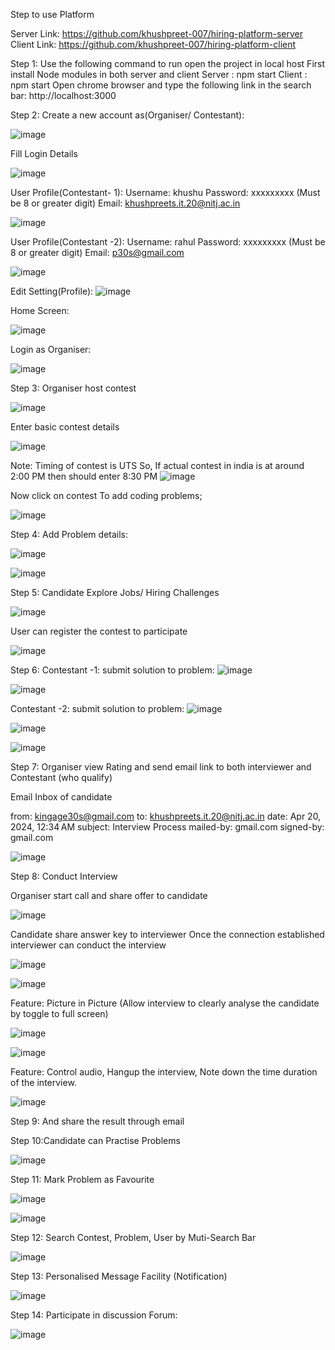 Step to use Platform

Server Link: https://github.com/khushpreet-007/hiring-platform-server
Client Link: https://github.com/khushpreet-007/hiring-platform-client

Step 1: 
Use the following command to run open the project in local host 
First install Node modules in both server and client
Server : npm start
Client : npm start
Open chrome browser and type the following link in the search bar: http://localhost:3000

Step 2:  Create a new account as(Organiser/ Contestant):

![image](https://github.com/khushpreet-007/hiring-platform-client/assets/75271300/fc903660-ce6f-4102-8049-b7c84bfadb83)




Fill Login Details

![image](https://github.com/khushpreet-007/hiring-platform-client/assets/75271300/751d1d94-2f71-4664-b781-552d2608c2cf)


User Profile(Contestant- 1):
Username: khushu
Password: xxxxxxxxx (Must be 8 or greater digit)
Email: khushpreets.it.20@nitj.ac.in

![image](https://github.com/khushpreet-007/hiring-platform-client/assets/75271300/f6a41414-2aec-44d1-9d56-7d407f7fb778)


User Profile(Contestant -2):
Username: rahul
Password: xxxxxxxxx (Must be 8 or greater digit)
Email: p30s@gmail.com


![image](https://github.com/khushpreet-007/hiring-platform-client/assets/75271300/817b79a5-aa9e-41b4-b2ae-3b834a859c55)

Edit Setting(Profile): 
![image](https://github.com/khushpreet-007/hiring-platform-client/assets/75271300/06134ecd-d1a2-47e2-a154-5715eef9fe58)



Home Screen: 

![image](https://github.com/khushpreet-007/hiring-platform-client/assets/75271300/7ffa9980-56c6-4ad6-9764-e95db4c2e44c)



Login as Organiser: 

![image](https://github.com/khushpreet-007/hiring-platform-client/assets/75271300/4be01da1-52bd-4e85-bf8d-67a6f12627a9)


Step 3: Organiser host contest

![image](https://github.com/khushpreet-007/hiring-platform-client/assets/75271300/4d526625-5a25-444d-9c54-3991495958b7)


Enter basic contest details

![image](https://github.com/khushpreet-007/hiring-platform-client/assets/75271300/74ebbeee-d5c2-4727-ae4c-31d2244a6955)

Note: Timing of contest is UTS 
So, If actual contest in india is at around 2:00 PM then should enter 8:30 PM
![image](https://github.com/khushpreet-007/hiring-platform-client/assets/75271300/0291782a-811a-45eb-8539-8e30d3ce629b)


Now click on contest To add coding problems;

![image](https://github.com/khushpreet-007/hiring-platform-client/assets/75271300/3881c4d9-707a-4b95-a866-33704de0b021)


Step 4: Add Problem details:

![image](https://github.com/khushpreet-007/hiring-platform-client/assets/75271300/27acc79e-4025-4619-8c64-4eb3fe623150)

![image](https://github.com/khushpreet-007/hiring-platform-client/assets/75271300/2e566367-9f35-40e0-98ac-7fe903e5ed3a)





Step 5: Candidate Explore Jobs/ Hiring Challenges 

![image](https://github.com/khushpreet-007/hiring-platform-client/assets/75271300/4a99661d-9278-4145-b1ac-9fd700360068)


User can register the contest to participate

![image](https://github.com/khushpreet-007/hiring-platform-client/assets/75271300/c849b832-dcf2-4f55-8624-924f279b4a95)


Step 6: 
Contestant -1: submit solution to problem:
![image](https://github.com/khushpreet-007/hiring-platform-client/assets/75271300/eba7633c-f353-4082-b240-76cf95f00c10)


![image](https://github.com/khushpreet-007/hiring-platform-client/assets/75271300/10976a06-b90a-4f57-ac62-5c248b997b94)




Contestant -2: submit solution to problem:
![image](https://github.com/khushpreet-007/hiring-platform-client/assets/75271300/56b3973a-bfcb-43e3-ab5c-675bdd100c6c)


![image](https://github.com/khushpreet-007/hiring-platform-client/assets/75271300/941bbfe4-49a8-418d-99cf-7c3218a8cabc)

![image](https://github.com/khushpreet-007/hiring-platform-client/assets/75271300/1672a184-95d7-43c1-b72a-340f4edbdf19)



Step 7: Organiser view Rating and send email link to both interviewer and Contestant (who qualify)


Email Inbox of candidate

from:
kingage30s@gmail.com
to:
khushpreets.it.20@nitj.ac.in
date:
Apr 20, 2024, 12:34 AM
subject:
Interview Process
mailed-by:
gmail.com
signed-by:
gmail.com

![image](https://github.com/khushpreet-007/hiring-platform-client/assets/75271300/ebf0cf09-bbaf-49df-abb6-4f3a0af38838)



Step 8: Conduct Interview 

Organiser start call and share offer to candidate

![image](https://github.com/khushpreet-007/hiring-platform-client/assets/75271300/a56c5c86-e527-4457-a34b-b0d31aad3bf0)


Candidate share answer key to interviewer 
Once the connection established interviewer can conduct the interview

![image](https://github.com/khushpreet-007/hiring-platform-client/assets/75271300/52a806f1-aa95-4419-be18-2e28a903dcac)

![image](https://github.com/khushpreet-007/hiring-platform-client/assets/75271300/4244d9b7-043f-47bc-9f50-516264ad9d3c)


Feature: Picture in Picture (Allow interview to clearly analyse the candidate by toggle to full screen)


![image](https://github.com/khushpreet-007/hiring-platform-client/assets/75271300/d265f991-f1f2-4cde-80a1-759af75c487e)

![image](https://github.com/khushpreet-007/hiring-platform-client/assets/75271300/a4a4480a-f82c-41cd-920f-29e3d51a876f)

Feature: Control audio, Hangup the interview, Note down the time duration of the interview.

![image](https://github.com/khushpreet-007/hiring-platform-client/assets/75271300/b6e43236-6e79-4d1f-af6b-b7672129fa22)





Step 9: And share the result through email

Step 10:Candidate can Practise Problems

![image](https://github.com/khushpreet-007/hiring-platform-client/assets/75271300/3e03fff6-6ad5-4b59-97e8-d6bda9177595)


Step 11: Mark Problem as Favourite

![image](https://github.com/khushpreet-007/hiring-platform-client/assets/75271300/13503568-0e76-4d5a-ba21-82a67cf62f58)


![image](https://github.com/khushpreet-007/hiring-platform-client/assets/75271300/9aea5d00-7672-4554-8b2d-3246f741f71e)


Step 12: Search Contest, Problem, User by Muti-Search Bar

![image](https://github.com/khushpreet-007/hiring-platform-client/assets/75271300/ca5bb759-7e49-4d09-9547-1838739fae70)



Step 13: Personalised Message Facility (Notification)

![image](https://github.com/khushpreet-007/hiring-platform-client/assets/75271300/2fbbc170-070b-4094-a8af-c451e3fa6f95)


Step 14: Participate in discussion Forum:

![image](https://github.com/khushpreet-007/hiring-platform-client/assets/75271300/cd945db2-023c-4f5c-a779-f01608b63451)



